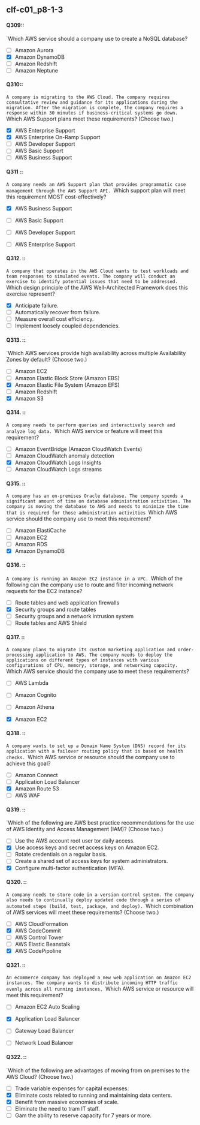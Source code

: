 ##   clf-c01_p8-1-3

#### Q309::
`Which AWS service should a company use to create a NoSQL database?

- [ ] Amazon Aurora
- [x] Amazon DynamoDB
- [ ] Amazon Redshift
- [ ] Amazon Neptune

#### Q310::
`A company is migrating to the AWS Cloud. The company requires consultative review and guidance for its applications during the migration. After the migration is complete, the company requires a response within 30 minutes if business-critical systems go down.
`Which AWS Support plans meet these requirements? (Choose two.)

- [x] AWS Enterprise Support
- [x] AWS Enterprise On-Ramp Support
- [ ] AWS Developer Support
- [ ] AWS Basic Support
- [ ] AWS Business Support

#### Q311 ::
`A company needs an AWS Support plan that provides programmatic case management through the AWS Support API.
`Which support plan will meet this requirement MOST cost-effectively?

- [x] AWS Business Support
- [ ] AWS Basic Support
- [ ] AWS Developer Support
- [ ] AWS Enterprise Support


#### Q312. :: 
`A company that operates in the AWS Cloud wants to test workloads and team responses to simulated events. The company will conduct an exercise to identify potential issues that need to be addressed.
`Which design principle of the AWS Well-Architected Framework does this exercise represent?

- [x] Anticipate failure.
- [ ] Automatically recover from failure.
- [ ] Measure overall cost efficiency.
- [ ] Implement loosely coupled dependencies.

#### Q313. ::
`Which AWS services provide high availability across multiple Availability Zones by default? (Choose two.)

- [ ] Amazon EC2
- [ ] Amazon Elastic Block Store (Amazon EBS)
- [x] Amazon Elastic File System (Amazon EFS)
- [ ] Amazon Redshift
- [x] Amazon S3

#### Q314. ::
`A company needs to perform queries and interactively search and analyze log data.
`Which AWS service or feature will meet this requirement?

- [ ] Amazon EventBridge (Amazon CloudWatch Events)
- [ ] Amazon CloudWatch anomaly detection
- [x] Amazon CloudWatch Logs Insights
- [ ] Amazon CloudWatch Logs streams

#### Q315. :: 
`A company has an on-premises Oracle database. The company spends a significant amount of time on database administration activities. The company is moving the database to AWS and needs to minimize the time that is required for those administration activities
`Which AWS service should the company use to meet this requirement?

- [ ] Amazon ElastiCache
- [ ] Amazon EC2
- [ ] Amazon RDS
- [x] Amazon DynamoDB

#### Q316. ::
`A company is running an Amazon EC2 instance in a VPC.
`Which of the following can the company use to route and filter incoming network requests for the EC2 instance?

- [ ] Route tables and web application firewalls
- [x] Security groups and route tables
- [ ] Security groups and a network intrusion system
- [ ] Route tables and AWS Shield

#### Q317. ::
`A company plans to migrate its custom marketing application and order-processing application to AWS. The company needs to deploy the applications on different types of instances with various configurations of CPU, memory, storage, and networking capacity.
`Which AWS service should the company use to meet these requirements?

- [ ] AWS Lambda
- [ ] Amazon Cognito
- [ ] Amazon Athena
- [x] Amazon EC2


#### Q318. ::
`A company wants to set up a Domain Name System (DNS) record for its application with a failover routing policy that is based on health checks.
`Which AWS service or resource should the company use to achieve this goal?

- [ ] Amazon Connect
- [ ] Application Load Balancer
- [x] Amazon Route 53
- [ ] AWS WAF

#### Q319. ::
`Which of the following are AWS best practice recommendations for the use of AWS Identity and Access Management (IAM)? (Choose two.)

- [ ] Use the AWS account root user tor daily access.
- [x] Use access keys and secret access keys on Amazon EC2.
- [ ] Rotate credentials on a regular basis.
- [ ] Create a shared set of access keys for system administrators.
- [x] Configure multi-factor authentication (MFA).

#### Q320. ::
`A company needs to store code in a version control system. The company also needs to continually deploy updated code through a series of automated steps (build, test, package, and deploy).
`Which combination of AWS services will meet these requirements? (Choose two.)

- [ ] AWS CloudFormation
- [x] AWS CodeCommit
- [ ] AWS Control Tower
- [ ] AWS Elastic Beanstalk
- [x] AWS CodePipoline

#### Q321. ::
`An ecommerce company has deployed a new web application on Amazon EC2 instances. The company wants to distribute incoming HTTP traffic evenly across all running instances.
`Which AWS service or resource will meet this requirement?

- [ ] Amazon EC2 Auto Scaling
- [x] Application Load Balancer
- [ ] Gateway Load Balancer
- [ ] Network Load Balancer


#### Q322. ::
`Which of the following are advantages of moving from on premises to the AWS Cloud? (Choose two.)

- [ ] Trade variable expenses for capital expenses.
- [x] Eliminate costs related to running and maintaining data centers.
- [x] Benefit from massive economies of scale.
- [ ] Eliminate the need to tram IT staff.
- [ ] Gam the ability to reserve capacity for 7 years or more.
